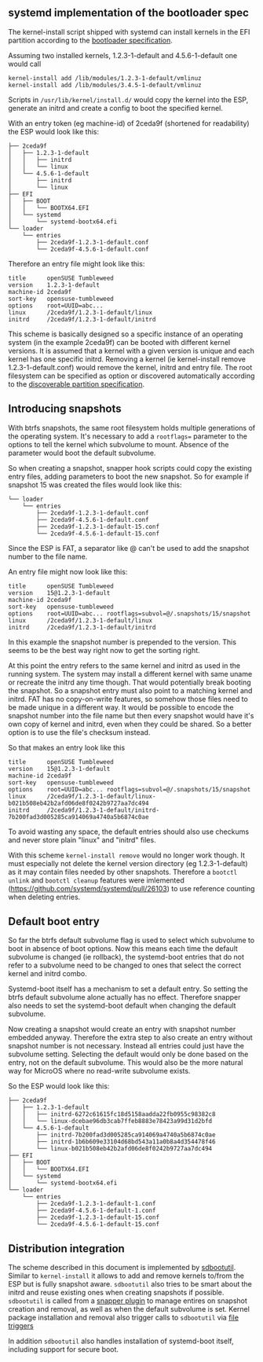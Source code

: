 systemd implementation of the bootloader spec
---------------------------------------------

The kernel-install script shipped with systemd can install kernels in the EFI
partition according to the [bootloader
specification](https://uapi-group.org/specifications/specs/boot_loader_specification/).

Assuming two installed kernels, 1.2.3-1-default and 4.5.6-1-default
one would call

    kernel-install add /lib/modules/1.2.3-1-default/vmlinuz
    kernel-install add /lib/modules/3.4.5-1-default/vmlinuz

Scripts in `/usr/lib/kernel/install.d/` would copy the kernel into
the ESP, generate an initrd and create a config to boot the
specified kernel.

With an entry token (eg machine-id) of 2ceda9f (shortened for
readability) the ESP would look like this:

    ├── 2ceda9f
    │   ├── 1.2.3-1-default
    │   │   ├── initrd
    │   │   └── linux
    │   └── 4.5.6-1-default
    │       ├── initrd
    │       └── linux
    ├── EFI
    │   ├── BOOT
    │   │   └── BOOTX64.EFI
    │   └── systemd
    │       └── systemd-bootx64.efi
    └── loader
        └── entries
            ├── 2ceda9f-1.2.3-1-default.conf
            └── 2ceda9f-4.5.6-1-default.conf

Therefore an entry file might look like this:

    title      openSUSE Tumbleweed
    version    1.2.3-1-default
    machine-id 2ceda9f
    sort-key   opensuse-tumbleweed
    options    root=UUID=abc...
    linux      /2ceda9f/1.2.3-1-default/linux
    initrd     /2ceda9f/1.2.3-1-default/initrd


This scheme is basically designed so a specific instance of an
operating system (in the example 2ceda9f) can be booted with
different kernel versions. It is assumed that a kernel with a given
version is unique and each kernel has one specific initrd. Removing
a kernel (ie kernel-install remove 1.2.3-1-default.conf) would
remove the kernel, initrd and entry file. The root filesystem can
be specified as option or discovered automatically according to the
[discoverable partition specification](https://uapi-group.org/specifications/specs/discoverable_partitions_specification/).


Introducing snapshots
---------------------

With btrfs snapshots, the same root filesystem holds multiple
generations of the operating system. It's necessary to add a
`rootflags=` parameter to the options to tell the kernel which
subvolume to mount. Absence of the parameter would boot the default
subvolume.

So when creating a snapshot, snapper hook scripts could copy the
existing entry files, adding parameters to boot the new snapshot. So
for example if snapshot 15 was created the files would look like
this:

    └── loader
        └── entries
            ├── 2ceda9f-1.2.3-1-default.conf
            ├── 2ceda9f-4.5.6-1-default.conf
            ├── 2ceda9f-1.2.3-1-default-15.conf
            └── 2ceda9f-4.5.6-1-default-15.conf

Since the ESP is FAT, a separator like @ can't be used to add the
snapshot number to the file name.

An entry file might now look like this:

    title      openSUSE Tumbleweed
    version    15@1.2.3-1-default
    machine-id 2ceda9f
    sort-key   opensuse-tumbleweed
    options    root=UUID=abc... rootflags=subvol=@/.snapshots/15/snapshot
    linux      /2ceda9f/1.2.3-1-default/linux
    initrd     /2ceda9f/1.2.3-1-default/initrd

In this example the snapshot number is prepended to the version.
This seems to be the best way right now to get the sorting right.

At this point the entry refers to the same kernel and initrd as used
in the running system. The system may install a different kernel
with same uname or recreate the initrd any time though. That would
potentially break booting the snapshot. So a snapshot entry must
also point to a matching kernel and initrd. FAT has no copy-on-write
features, so somehow those files need to be made unique in a
different way. It would be possible to encode the snapshot number
into the file name but then every snapshot would have it's own copy
of kernel and initrd, even when they could be shared. So a better
option is to use the file's checksum instead.

So that makes an entry look like this

    title      openSUSE Tumbleweed
    version    15@1.2.3-1-default
    machine-id 2ceda9f
    sort-key   opensuse-tumbleweed
    options    root=UUID=abc... rootflags=subvol=@/.snapshots/15/snapshot
    linux      /2ceda9f/1.2.3-1-default/linux-b021b508eb42b2afd06de8f0242b9727aa7dc494
    initrd     /2ceda9f/1.2.3-1-default/initrd-7b200fad3d005285ca914069a4740a5b6874c0ae

To avoid wasting any space, the default entries should also use
checkums and never store plain "linux" and "initrd" files.

With this scheme `kernel-install remove` would no longer work
though. It must especially not delete the kernel version directory
(eg 1.2.3-1-default) as it may contain files needed by other snapshots.
Therefore a `bootctl unlink` and `bootctl cleanup` features were
imlemented (https://github.com/systemd/systemd/pull/26103) to use
reference counting when deleting entries.

Default boot entry
------------------
So far the btrfs default subvolume flag is used to select which
subvolume to boot in absence of boot options. Now this means each
time the default subvolume is changed (ie rollback), the
systemd-boot entries that do not refer to a subvolume need to be
changed to ones that select the correct kernel and initrd combo.

Systemd-boot itself has a mechanism to set a default entry. So
setting the btrfs default subvolume alone actually has no effect.
Therefore snapper also needs to set the systemd-boot default when
changing the default subvolume.

Now creating a snapshot would create an entry with snapshot number
embedded anyway. Therefore the extra step to also create an entry
without snapshot number is not necessary. Instead all entries could
just have the subvolume setting. Selecting the default would only be
done based on the entry, not on the default subvolume. This would
also be the more natural way for MicroOS where no read-write
subvolume exists.

So the ESP would look like this:

    ├── 2ceda9f
    │   ├── 1.2.3-1-default
    │   │   ├── initrd-6272c61615fc18d5158aadda22fb0955c98382c8
    │   │   └── linux-dcebae96db3cab7ffeb8883e78423a99d31d2bfd
    │   └── 4.5.6-1-default
    │       ├── initrd-7b200fad3d005285ca914069a4740a5b6874c0ae
    │       ├── initrd-1b6b609e33104d68bd543a11a0b8a4d354478f46
    │       └── linux-b021b508eb42b2afd06de8f0242b9727aa7dc494
    ├── EFI
    │   ├── BOOT
    │   │   └── BOOTX64.EFI
    │   └── systemd
    │       └── systemd-bootx64.efi
    └── loader
        └── entries
            ├── 2ceda9f-1.2.3-1-default-1.conf
            ├── 2ceda9f-4.5.6-1-default-1.conf
            ├── 2ceda9f-1.2.3-1-default-15.conf
            └── 2ceda9f-4.5.6-1-default-15.conf

Distribution integration
------------------------

The scheme described in this document is implemented by
[sdbootutil](https://github.com/lnussel/sdbootutil). Similar to
`kernel-install` it allows to add and remove kernels to/from the
ESP but is fully snapshot aware. `sdbootutil` also tries to be smart
about the initrd and reuse existing ones when creating snapshots if
possible.
`sdbootutil` is called from a [snapper
plugin](https://github.com/lnussel/sdbootutil/blob/main/10-sdbootutil.snapper)
to manage entires on snapshot creation and removal, as well as when
the default subvolume is set.
Kernel package installation and removal also trigger calls to
`sdbootutil` via [file triggers](https://github.com/lnussel/sdbootutil/blob/main/kernelhooks.lua)

In addition `sdbootutil` also handles installation of systemd-boot
itself, including support for secure boot.
